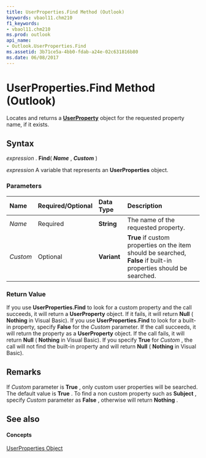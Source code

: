 ```yaml
---
title: UserProperties.Find Method (Outlook)
keywords: vbaol11.chm210
f1_keywords:
- vbaol11.chm210
ms.prod: outlook
api_name:
- Outlook.UserProperties.Find
ms.assetid: 3b71ce5a-4bb0-fdab-a24e-02c631816b80
ms.date: 06/08/2017
---
```



# UserProperties.Find Method (Outlook)

Locates and returns a **[UserProperty](userproperty-object-outlook.md)** object for the requested property name, if it exists.


## Syntax

 _expression_ . **Find**( **_Name_** , **_Custom_** )

 _expression_ A variable that represents an **UserProperties** object.


### Parameters



|**Name**|**Required/Optional**|**Data Type**|**Description**|
|:-----|:-----|:-----|:-----|
| _Name_|Required| **String**|The name of the requested property.|
| _Custom_|Optional| **Variant**| **True** if custom properties on the item should be searched, **False** if built-in properties should be searched.|

### Return Value

If you use **UserProperties.Find** to look for a custom property and the call succeeds, it will return a **UserProperty** object. If it fails, it will return **Null** ( **Nothing** in Visual Basic). If you use **UserProperties.Find** to look for a built-in property, specify **False** for the _Custom_ parameter. If the call succeeds, it will return the property as a **UserProperty** object. If the call fails, it will return **Null** ( **Nothing** in Visual Basic). If you specify **True** for _Custom_ , the call will not find the built-in property and will return **Null** ( **Nothing** in Visual Basic).


## Remarks

If  _Custom_ parameter is **True** , only custom user properties will be searched. The default value is **True** . To find a non custom property such as **Subject** , specify _Custom_ parameter as **False** , otherwise will return **Nothing** .


## See also


#### Concepts


[UserProperties Object](userproperties-object-outlook.md)

